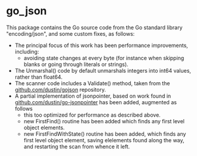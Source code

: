 # go_json

This package contains the Go source code from the Go standard library "encoding/json",
and some custom fixes, as follows:

* The principal focus of this work has been performance improvements, including:
    * avoiding state changes at every byte (for instance when skipping blanks or going through literals or strings).
* The Unmarshal() code by default unmarshals integers into int64 values, rather than float64.
* The scanner code includes a Validate() method, taken from the [github.com/dustin/gojson](http://github.com/dustin/gojson) repository.
* A partial implementation of jsonpointer, based on work found in [github.com/dustin/go-jsonpointer](http://github.com/dustin/go-jsonpointer) has been added, augmented as follows
    * this too optimized for performance as described above.
    * new FirstFind() routine has been added which finds any first level object elements.
    * new FirstFindWithState() routine has been added, which finds any first level object element, saving elelements found along the way, and restarting the scan from whence it left.
